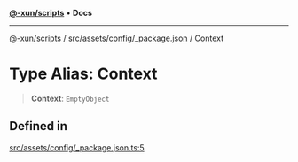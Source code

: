 [**@-xun/scripts**](../../../../../README.md) • **Docs**

***

[@-xun/scripts](../../../../../README.md) / [src/assets/config/\_package.json](../README.md) / Context

# Type Alias: Context

> **Context**: `EmptyObject`

## Defined in

[src/assets/config/\_package.json.ts:5](https://github.com/Xunnamius/xscripts/blob/4fd96d6123f1ac889c89848efd750e2454f43e43/src/assets/config/_package.json.ts#L5)
